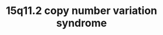 ---
annotations:
- id: DOID:0060393
  parent: genetic disease
  type: Disease Ontology
  value: chromosome 15q11.2 deletion syndrome
- id: DOID:0060388
  parent: genetic disease
  type: Disease Ontology
  value: chromosomal deletion syndrome
- id: DOID:14261
  parent: genetic disease
  type: Disease Ontology
  value: fragile X syndrome
- id: DOID:630
  parent: genetic disease
  type: Disease Ontology
  value: genetic disease
- id: PW:0000013
  parent: disease pathway
  type: Pathway Ontology
  value: disease pathway
authors:
- Fehrhart
- Egonw
- Eweitz
citedin: ''
communities:
- RareDiseases
- ontox
description: 'This pathway shows the genes known in the 15q11.2 region which can cause
  a copy number variation syndrome (CNV) if deleted or duplicated (or triplicated).
  These rare genetic syndromes are called 15q11.2 deletion or duplication syndrome,
  also known as Burnside-Butler syndrome (BBS). This region is relatively small compared
  to other CNVs but it contains with NIPA1 and NIPA2 two important magnesium transporters
  which are active in the central nervous system. CYFIP1 is an important interactor
  with FMR1, which is the causative gene for fragile X syndrome. The breakpoints (chr15:22,805,313-23,094,530
  GRCh37/hg19) are defined as given in Kendall et al. 2017: https://doi.org/10.1016/j.biopsych.2016.08.014.'
last-edited: 2024-07-24
ndex: e39f916c-8b72-11eb-9e72-0ac135e8bacf
organisms:
- Homo sapiens
redirect_from:
- /index.php/Pathway:WP4940
- /instance/WP4940
- /instance/WP4940_r134612
revision: r134612
schema-jsonld:
- '@context': https://schema.org/
  '@id': https://wikipathways.github.io/pathways/WP4940.html
  '@type': Dataset
  creator:
    '@type': Organization
    name: WikiPathways
  description: 'This pathway shows the genes known in the 15q11.2 region which can
    cause a copy number variation syndrome (CNV) if deleted or duplicated (or triplicated).
    These rare genetic syndromes are called 15q11.2 deletion or duplication syndrome,
    also known as Burnside-Butler syndrome (BBS). This region is relatively small
    compared to other CNVs but it contains with NIPA1 and NIPA2 two important magnesium
    transporters which are active in the central nervous system. CYFIP1 is an important
    interactor with FMR1, which is the causative gene for fragile X syndrome. The
    breakpoints (chr15:22,805,313-23,094,530 GRCh37/hg19) are defined as given in
    Kendall et al. 2017: https://doi.org/10.1016/j.biopsych.2016.08.014.'
  keywords:
  - CYFIP1
  - ELMO2P1
  - FMR1
  - Mg2+
  - NIPA1
  - NIPA2
  - TUBGCP2
  - TUBGCP3
  - TUBGCP4
  - TUBGCP5
  - TUBGCP6
  license: CC0
  name: 15q11.2 copy number variation syndrome
seo: CreativeWork
title: 15q11.2 copy number variation syndrome
wpid: WP4940
---